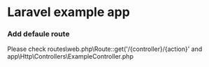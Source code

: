 
# Laravel example app

### Add defaule route

Please check routes\web.php\Route::get('/{controller}/{action}' and app\Http\Controllers\ExampleController.php

